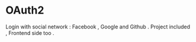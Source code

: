# OAuth2
Login with social network : Facebook , Google and Github . Project included , Frontend side too .
